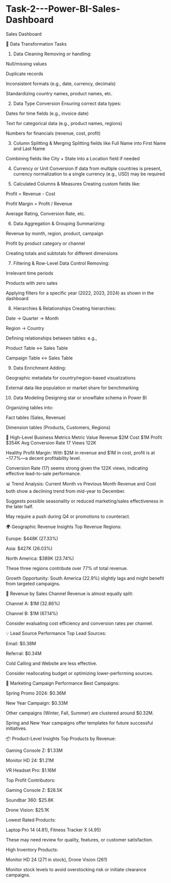 # Task-2---Power-BI-Sales-Dashboard
Sales Dashboard

🔧 Data Transformation Tasks
1. Data Cleaning
Removing or handling:

Null/missing values

Duplicate records

Inconsistent formats (e.g., date, currency, decimals)

Standardizing country names, product names, etc.

2. Data Type Conversion
Ensuring correct data types:

Dates for time fields (e.g., invoice date)

Text for categorical data (e.g., product names, regions)

Numbers for financials (revenue, cost, profit)

3. Column Splitting & Merging
Splitting fields like Full Name into First Name and Last Name

Combining fields like City + State into a Location field if needed

4. Currency or Unit Conversion
If data from multiple countries is present, currency normalization to a single currency (e.g., USD) may be required

5. Calculated Columns & Measures
Creating custom fields like:

Profit = Revenue - Cost

Profit Margin = Profit / Revenue

Average Rating, Conversion Rate, etc.

6. Data Aggregation & Grouping
Summarizing:

Revenue by month, region, product, campaign

Profit by product category or channel

Creating totals and subtotals for different dimensions

7. Filtering & Row-Level Data Control
Removing:

Irrelevant time periods

Products with zero sales

Applying filters for a specific year (2022, 2023, 2024) as shown in the dashboard

8. Hierarchies & Relationships
Creating hierarchies:

Date → Quarter → Month

Region → Country

Defining relationships between tables: e.g.,

Product Table ↔ Sales Table

Campaign Table ↔ Sales Table

9. Data Enrichment
Adding:

Geographic metadata for country/region-based visualizations

External data like population or market share for benchmarking

10. Data Modeling
Designing star or snowflake schema in Power BI

Organizing tables into:

Fact tables (Sales, Revenue)

Dimension tables (Products, Customers, Regions)


🔷 High-Level Business Metrics
Metric	Value
Revenue	$2M
Cost	$1M
Profit	$354K
Avg Conversion Rate	17
Views	122K

Healthy Profit Margin: With $2M in revenue and $1M in cost, profit is at ~17.7%—a decent profitability level.

Conversion Rate (17) seems strong given the 122K views, indicating effective lead-to-sale performance.

📊 Trend Analysis: Current Month vs Previous Month
Revenue and Cost both show a declining trend from mid-year to December.

Suggests possible seasonality or reduced marketing/sales effectiveness in the later half.

May require a push during Q4 or promotions to counteract.

🌍 Geographic Revenue Insights
Top Revenue Regions:

Europe: $448K (27.33%)

Asia: $427K (26.03%)

North America: $389K (23.74%)

These three regions contribute over 77% of total revenue.

Growth Opportunity: South America (22.9%) slightly lags and might benefit from targeted campaigns.

🧾 Revenue by Sales Channel
Revenue is almost equally split:

Channel A: $1M (32.86%)

Channel B: $1M (67.14%)

Consider evaluating cost efficiency and conversion rates per channel.

💡 Lead Source Performance
Top Lead Sources:

Email: $0.38M

Referral: $0.34M

Cold Calling and Website are less effective.

Consider reallocating budget or optimizing lower-performing sources.

📣 Marketing Campaign Performance
Best Campaigns:

Spring Promo 2024: $0.36M

New Year Campaign: $0.33M

Other campaigns (Winter, Fall, Summer) are clustered around $0.32M.

Spring and New Year campaigns offer templates for future successful initiatives.

📦 Product-Level Insights
Top Products by Revenue:

Gaming Console Z: $1.33M

Monitor HD 24: $1.21M

VR Headset Pro: $1.16M

Top Profit Contributors:

Gaming Console Z: $28.5K

Soundbar 360: $25.8K

Drone Vision: $25.1K

Lowest Rated Products:

Laptop Pro 14 (4.81), Fitness Tracker X (4.95)

These may need review for quality, features, or customer satisfaction.

High Inventory Products:

Monitor HD 24 (271 in stock), Drone Vision (261)

Monitor stock levels to avoid overstocking risk or initiate clearance campaigns.
